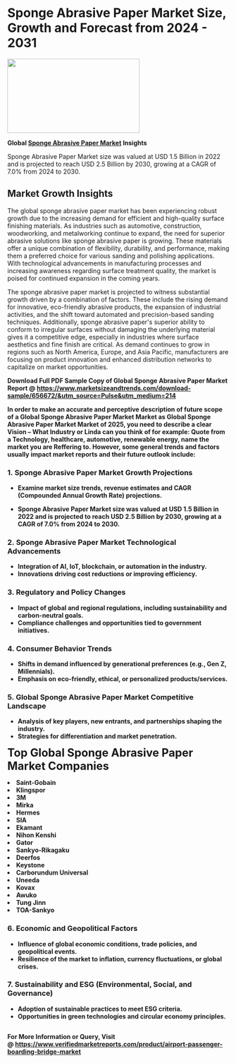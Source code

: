 <H1>Sponge Abrasive Paper Market Size, Growth and Forecast from 2024 - 2031</H1><img class="aligncenter size-medium wp-image-584254" src="https://thirdeyenews.in/wp-content/uploads/2024/09/Global-Market-Research-300x168.jpeg" alt="" width="300" height="168" /><p><strong>Global&nbsp;<a href="https://www.marketsizeandtrends.com/download-sample/656672/&amp;utm_source=Pulse&amp;utm_medium=214">Sponge Abrasive Paper Market</a> Insights</strong></p><p>Sponge Abrasive Paper Market size was valued at USD 1.5 Billion in 2022 and is projected to reach USD 2.5 Billion by 2030, growing at a CAGR of 7.0% from 2024 to 2030.</p><p><h2>Market Growth Insights</h2> <p>The global sponge abrasive paper market has been experiencing robust growth due to the increasing demand for efficient and high-quality surface finishing materials. As industries such as automotive, construction, woodworking, and metalworking continue to expand, the need for superior abrasive solutions like sponge abrasive paper is growing. These materials offer a unique combination of flexibility, durability, and performance, making them a preferred choice for various sanding and polishing applications. With technological advancements in manufacturing processes and increasing awareness regarding surface treatment quality, the market is poised for continued expansion in the coming years.</p> <p><strong></strong></p> <p>The sponge abrasive paper market is projected to witness substantial growth driven by a combination of factors. These include the rising demand for innovative, eco-friendly abrasive products, the expansion of industrial activities, and the shift toward automated and precision-based sanding techniques. Additionally, sponge abrasive paper's superior ability to conform to irregular surfaces without damaging the underlying material gives it a competitive edge, especially in industries where surface aesthetics and fine finish are critical. As demand continues to grow in regions such as North America, Europe, and Asia Pacific, manufacturers are focusing on product innovation and enhanced distribution networks to capitalize on market opportunities.</p> <p><strong></p><p><span class=""><strong>Download Full PDF Sample Copy of Global Sponge Abrasive Paper Market Report</strong> @ <a href="https://www.marketsizeandtrends.com/download-sample/656672/&amp;utm_source=Pulse&amp;utm_medium=214" target="_blank">https://www.marketsizeandtrends.com/download-sample/656672/&amp;utm_source=Pulse&amp;utm_medium=214</a></span></p><p>In order to make an accurate and perceptive description of future scope of a Global&nbsp;Sponge Abrasive Paper Market Market as Global&nbsp;Sponge Abrasive Paper Market Market of 2025, you need to describe a clear Vision &ndash; What Industry or Linda can you think of for example: Quote from a Technology, healthcare, automotive, renewable energy, name the market you are Reffering to. However, some general trends and factors usually impact market reports and their future outlook include:</p><h3>1.&nbsp;<strong>Sponge Abrasive Paper Market Growth Projections</strong></h3><ul><li>Examine market size trends, revenue estimates and CAGR (Compounded Annual Growth Rate) projections.</li><li><p>Sponge Abrasive Paper Market size was valued at USD 1.5 Billion in 2022 and is projected to reach USD 2.5 Billion by 2030, growing at a CAGR of 7.0% from 2024 to 2030.</p></li></ul><h3>2.&nbsp;<strong>Sponge Abrasive Paper Market Technological Advancements</strong></h3><ul><li>Integration of AI, IoT, blockchain, or automation in the industry.</li><li>Innovations driving cost reductions or improving efficiency.</li></ul><h3>3.&nbsp;<strong>Regulatory and Policy Changes</strong></h3><ul><li>Impact of global and regional regulations, including sustainability and carbon-neutral goals.</li><li>Compliance challenges and opportunities tied to government initiatives.</li></ul><h3>4.&nbsp;<strong>Consumer Behavior Trends</strong></h3><ul><li>Shifts in demand influenced by generational preferences (e.g., Gen Z, Millennials).</li><li>Emphasis on eco-friendly, ethical, or personalized products/services.</li></ul><h3>5.&nbsp;<strong>Global Sponge Abrasive Paper Market Competitive Landscape</strong></h3><ul><li>Analysis of key players, new entrants, and partnerships shaping the industry.</li><li>Strategies for differentiation and market penetration.</li></ul><p data-pm-slice="1 1 []"><span style="color: inherit; font-family: inherit; font-size: 25px;">Top Global Sponge Abrasive Paper Market Companies</span></p><div class="" data-test-id=""><p><li>Saint-Gobain</li><li> Klingspor</li><li> 3M</li><li> Mirka</li><li> Hermes</li><li> SIA</li><li> Ekamant</li><li> Nihon Kenshi</li><li> Gator</li><li> Sankyo-Rikagaku</li><li> Deerfos</li><li> Keystone</li><li> Carborundum Universal</li><li> Uneeda</li><li> Kovax</li><li> Awuko</li><li> Tung Jinn</li><li> TOA-Sankyo</li></p></div><h3>6.&nbsp;<strong>Economic and Geopolitical Factors</strong></h3><ul><li>Influence of global economic conditions, trade policies, and geopolitical events.</li><li>Resilience of the market to inflation, currency fluctuations, or global crises.</li></ul><h3>7.&nbsp;<strong>Sustainability and ESG (Environmental, Social, and Governance)</strong></h3><ul><li>Adoption of sustainable practices to meet ESG criteria.</li><li>Opportunities in green technologies and circular economy principles.</li></ul><h2><strong style="font-size: 14px;">For More Information or Query, Visit @&nbsp;</strong><a style="background-color: #ffffff; font-size: 14px;" href="https://www.marketsizeandtrends.com/report/sponge-abrasive-paper-market/" target="_blank">https://www.verifiedmarketreports.com/product/airport-passenger-boarding-bridge-market</a></h2>
